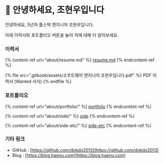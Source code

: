 # 👋 안녕하세요, 조현우입니다

안녕하세요, 5년차 풀스택 엔지니어 조현우입니다.

아래 이력서와 포트폴리오 버튼을 눌러 저에 대해 더 알아보세요.



### 이력서

{% content-ref url="about/resume.md" %}
[resume.md](about/resume.md)
{% endcontent-ref %}

{% file src=".gitbook/assets/소프트웨어 엔지니어 조현우입니다.pdf" %}
PDF 이력서 (Wanted 서식)
{% endfile %}

### 포트폴리오

{% content-ref url="about/portfolio/" %}
[portfolio](about/portfolio/)
{% endcontent-ref %}

{% content-ref url="about/side/" %}
[side](about/side/)
{% endcontent-ref %}

{% content-ref url="about/side-etc/" %}
[side-etc](about/side-etc/)
{% endcontent-ref %}

### 기타 링크

* GitHub : [https://github.com/dokdo2013](https://github.com/dokdo2013)
* Blog : [https://blog.haenu.com](https://blog.haenu.com)

